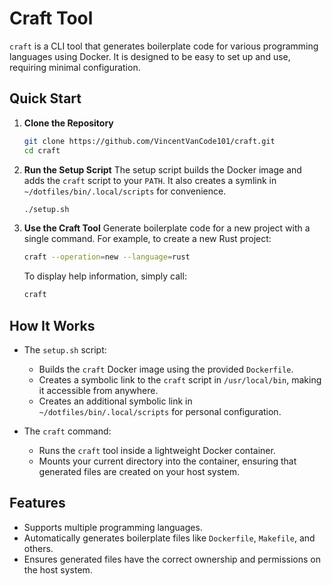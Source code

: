 # Craft Tool

`craft` is a CLI tool that generates boilerplate code for various programming languages using Docker. It is designed to be easy to set up and use, requiring minimal configuration.

## Quick Start

1. **Clone the Repository**
   ```bash
   git clone https://github.com/VincentVanCode101/craft.git
   cd craft
   ```

2. **Run the Setup Script**
   The setup script builds the Docker image and adds the `craft` script to your `PATH`. It also creates a symlink in `~/dotfiles/bin/.local/scripts` for convenience.
   ```bash
   ./setup.sh
   ```

3. **Use the Craft Tool**
   Generate boilerplate code for a new project with a single command. For example, to create a new Rust project:
   ```bash
   craft --operation=new --language=rust
   ```

   To display help information, simply call:
   ```bash
   craft
   ```

## How It Works

- The `setup.sh` script:
  - Builds the `craft` Docker image using the provided `Dockerfile`.
  - Creates a symbolic link to the `craft` script in `/usr/local/bin`, making it accessible from anywhere.
  - Creates an additional symbolic link in `~/dotfiles/bin/.local/scripts` for personal configuration.

- The `craft` command:
  - Runs the `craft` tool inside a lightweight Docker container.
  - Mounts your current directory into the container, ensuring that generated files are created on your host system.

## Features

- Supports multiple programming languages.
- Automatically generates boilerplate files like `Dockerfile`, `Makefile`, and others.
- Ensures generated files have the correct ownership and permissions on the host system.
